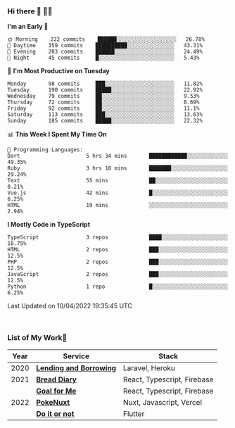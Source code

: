 ### Hi there 👋 🧑‍💻



<!--START_SECTION:waka-->
**I'm an Early 🐤** 

```text
🌞 Morning    222 commits    ██████░░░░░░░░░░░░░░░░░░░   26.78% 
🌆 Daytime    359 commits    ██████████░░░░░░░░░░░░░░░   43.31% 
🌃 Evening    203 commits    ██████░░░░░░░░░░░░░░░░░░░   24.49% 
🌙 Night      45 commits     █░░░░░░░░░░░░░░░░░░░░░░░░   5.43%

```
📅 **I'm Most Productive on Tuesday** 

```text
Monday       98 commits     ███░░░░░░░░░░░░░░░░░░░░░░   11.82% 
Tuesday      190 commits    █████░░░░░░░░░░░░░░░░░░░░   22.92% 
Wednesday    79 commits     ██░░░░░░░░░░░░░░░░░░░░░░░   9.53% 
Thursday     72 commits     ██░░░░░░░░░░░░░░░░░░░░░░░   8.69% 
Friday       92 commits     ██░░░░░░░░░░░░░░░░░░░░░░░   11.1% 
Saturday     113 commits    ███░░░░░░░░░░░░░░░░░░░░░░   13.63% 
Sunday       185 commits    █████░░░░░░░░░░░░░░░░░░░░   22.32%

```


📊 **This Week I Spent My Time On** 

```text
💬 Programming Languages: 
Dart                     5 hrs 34 mins       ████████████░░░░░░░░░░░░░   49.35% 
Ruby                     3 hrs 18 mins       ███████░░░░░░░░░░░░░░░░░░   29.24% 
Text                     55 mins             ██░░░░░░░░░░░░░░░░░░░░░░░   8.21% 
Vue.js                   42 mins             █░░░░░░░░░░░░░░░░░░░░░░░░   6.25% 
HTML                     19 mins             ░░░░░░░░░░░░░░░░░░░░░░░░░   2.94%

```

**I Mostly Code in TypeScript** 

```text
TypeScript               3 repos             ████░░░░░░░░░░░░░░░░░░░░░   18.75% 
HTML                     2 repos             ███░░░░░░░░░░░░░░░░░░░░░░   12.5% 
PHP                      2 repos             ███░░░░░░░░░░░░░░░░░░░░░░   12.5% 
JavaScript               2 repos             ███░░░░░░░░░░░░░░░░░░░░░░   12.5% 
Python                   1 repo              █░░░░░░░░░░░░░░░░░░░░░░░░   6.25%

```



 Last Updated on 10/04/2022 19:35:45 UTC
<!--END_SECTION:waka-->


<br />

### List of My Work🚀

| Year | Service | Stack |
|--|--|--|
| 2020 | [**Lending and Borrowing**](https://lending-and-borrowing.herokuapp.com/) | Laravel, Heroku |
| 2021 | [**Bread Diary**](https://bread-diary-web.web.app/) | React, Typescript, Firebase |
|  | [**Goal for Me**](https://goal-for-me.web.app/) | React, Typescript, Firebase |
| 2022 | [**PokeNuxt**](https://pokenuxt.vercel.app/) | Nuxt, Javascript, Vercel |
|  | [**Do it or not**](https://apps.apple.com/jp/app/do-it-or-not/id1613818865) | Flutter |